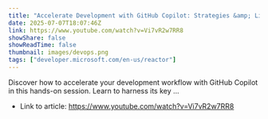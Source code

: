 ```yaml
---
title: "Accelerate Development with GitHub Copilot: Strategies &amp; Live Coding"
date: 2025-07-07T18:07:46Z
link: https://www.youtube.com/watch?v=Vi7vR2w7RR8
showShare: false
showReadTime: false
thumbnail: images/devops.png
tags: ["developer.microsoft.com/en-us/reactor"]
---
```

Discover how to accelerate your development workflow with GitHub Copilot in this hands-on session. Learn to harness its key ...

- Link to article: https://www.youtube.com/watch?v=Vi7vR2w7RR8
